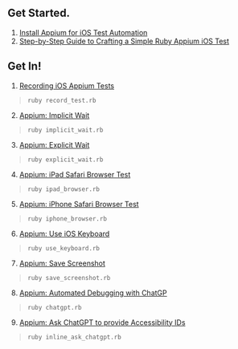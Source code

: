 ## Get Started.
1. [Install Appium for iOS Test Automation](https://richdownie.medium.com/install-appium-for-ios-44549927c339)
2. [Step-by-Step Guide to Crafting a Simple Ruby Appium iOS Test](https://richdownie.medium.com/create-basic-ruby-appium-test-78b653a509fc)
## Get In!
1. [Recording iOS Appium Tests](https://richdownie.medium.com/recording-ios-appium-tests-9a9b01ed0931)
>```ruby record_test.rb```
2. [Appium: Implicit Wait](https://richdownie.medium.com/appium-implicit-wait-b6727333ada5)
>```ruby implicit_wait.rb```
3. [Appium: Explicit Wait](https://richdownie.medium.com/appium-explicit-waits-b96106cbd92a)
>```ruby explicit_wait.rb```
4. [Appium: iPad Safari Browser Test](https://richdownie.medium.com/appium-ipad-safari-browser-test-3e6ef21b1b0d)
>```ruby ipad_browser.rb```
5. [Appium: iPhone Safari Browser Test](https://richdownie.medium.com/appium-iphone-safari-browser-test-c361b8d45a23)
> ```ruby iphone_browser.rb```
6. [Appium: Use iOS Keyboard](https://richdownie.medium.com/appium-use-ios-keyboard-%EF%B8%8F-cdd77d066cbd)
> ```ruby use_keyboard.rb```
7. [Appium: Save Screenshot](https://medium.com/@richdownie/appium-save-screenshot-8d659a05d013)
> ```ruby save_screenshot.rb```
8. [Appium: Automated Debugging with ChatGP](https://richdownie.medium.com/appium-debugging-with-chatgp-e1df8415e0f8)
> ```ruby chatgpt.rb```
9. [Appium: Ask ChatGPT to provide Accessibility IDs](https://medium.com/@richdownie/appium-ask-chatgpt-to-provide-accessibility-ids-d5d1d524d4d9)
> ```ruby inline_ask_chatgpt.rb```